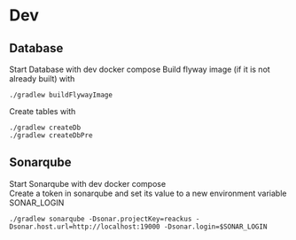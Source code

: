 # Dev

## Database

Start Database with dev docker compose
Build flyway image (if it is not already built) with
```shell script
./gradlew buildFlywayImage
```
Create tables with
```shell script
./gradlew createDb
./gradlew createDbPre
```

## Sonarqube

Start Sonarqube with dev docker compose  
Create a token in sonarqube and set its value to a new environment variable SONAR_LOGIN
```shell script
./gradlew sonarqube -Dsonar.projectKey=reackus -Dsonar.host.url=http://localhost:19000 -Dsonar.login=$SONAR_LOGIN
```

